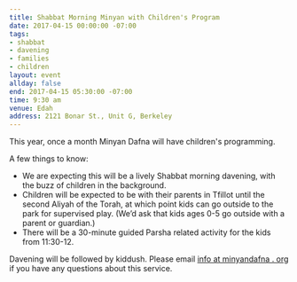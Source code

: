 ```yaml
---
title: Shabbat Morning Minyan with Children's Program
date: 2017-04-15 00:00:00 -07:00
tags:
- shabbat
- davening
- families
- children
layout: event
allday: false
end: 2017-04-15 05:30:00 -07:00
time: 9:30 am
venue: Edah
address: 2121 Bonar St., Unit G, Berkeley
---
```


This year, once a month Minyan Dafna will have children's programming.

A few things to know:

  - We are expecting this will be a lively Shabbat morning davening, with the buzz of children in the background.
  - Children will be expected to be with their parents in Tfillot until the second Aliyah of the Torah, at which point kids can go outside to the park for supervised play. (We’d ask that kids ages 0-5 go outside with a parent or guardian.)
  - There will be a 30-minute guided Parsha related activity for the kids from 11:30-12.

Davening will be followed by kiddush. Please email [info at minyandafna . org](mailto:info@minyandafna.org) if you have any questions about this service.